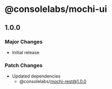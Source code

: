 # @consolelabs/mochi-ui

## 1.0.0

### Major Changes

- Initial release

### Patch Changes

- Updated dependencies
  - @consolelabs/mochi-rest@1.0.0
